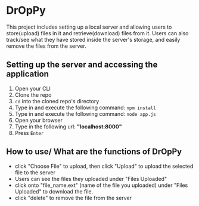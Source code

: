 # DrOpPy
This project includes setting up a local server and allowing users to store(upload) files in it and retrieve(download) files from it.
Users can also track/see what they have stored inside the server's storage, and easily remove the files from the server.

## Setting up the server and accessing the application
1. Open your CLI 
2. Clone the repo
3. `cd` into the cloned repo's directory
4. Type in and execute the following command: `npm install` 
5. Type in and execute the following command: `node app.js` 
6. Open your browser
7. Type in the following url: **"localhost:8000"**
8. Press `Enter`

## How to use/ What are the functions of DrOpPy
- click "Choose File" to upload, then click "Upload" to upload the selected file to the server
- Users can see the files they uploaded under "Files Uploaded"
- click onto "file_name.ext" (name of the file you uploaded) under "Files Uploaded" to download the file.
- click "delete" to remove the file from the server
